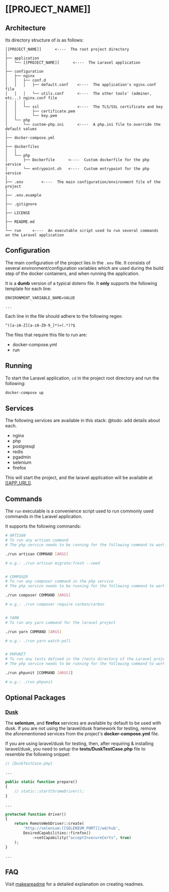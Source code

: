 # [[PROJECT_NAME]]

## Architecture

Its directory structure of is as follows:

```
[[PROJECT_NAME]]      <----  The root project directory
│
├── application
│   └── [[PROJECT_NAME]]      <----  The Laravel application
│
├── configuration
│   ├── nginx
│   │   ├── conf.d
│   │   │   ├── default.conf    <----  The application's nginx.conf file
│   │   │   └── utils.conf      <----  The other tools' (adminer, etc...) nginx.conf file
│   │   │
│   │   └── ssl                 <----  The TLS/SSL certificate and key
│   │       ├── certificate.pem
│   │       └── key.pem
│   └── php
│       └── custom-php.ini      <----  A php.ini file to override the default values
│
├── docker-compose.yml
│
├── dockerfiles
│   │
│   └── php
│       ├── Dockerfile      <----  Custom dockerfile for the php service
│       └── entrypoint.sh   <----  Custom entrypoint for the php service
│
├── .env        <----  The main configuration/environment file of the project
│
├── .env.example
│
├── .gitignore
│
├── LICENSE
│
├── README.md
│
└── run     <----  An executable script used to run several commands on the Laravel application
```

## Configuration

The main configuration of the project lies in the ```.env``` file.
It consists of several environment/configuration variables which are used during the build step of the docker
containers, and when running the application.

It is a **dumb** version of a typical dotenv file. It **only** supports the following template for each line:

```env
ENVIRONMENT_VARIABLE_NAME=VALUE

...
```

Each line in the file should adhere to the following regex:

```regex
^([a-zA-Z][a-zA-Z0-9_]*)=(.*)?$
```

The files that require this file to run are:

* docker-compose.yml
* run

## Running

To start the Laravel application, ```cd``` in the project root directory and run the following:

```sh
docker-compose up
```

## Services

The following services are available in this stack:
@todo: add details about each.

* nginx
* php
* postgresql
* redis
* pgadmin
* selenium
* firefox

This will start the project, and the laravel application will be available at [[[APP_URL]]]([[APP_URL]]).

## Commands

The ```run``` executable is a convenience script used to run commonly used commands in the Laravel application.

It supports the following commands:

```sh
# ARTISAN
# To run any artisan command
# The php service needs to be running for the following command to work

./run artisan COMMAND [ARGS]

# e.g.: ./run artisan migrate:fresh --seed


# COMPOSER
# To run any composer command in the php service
# The php service needs to be running for the following command to work

./run composer COMMAND [ARGS]

# e.g.: ./run composer require carbon/carbon


# YARN
# To run any yarn command for the laravel project

./run yarn COMMAND [ARGS]

# e.g.: ./run yarn watch-poll


# PHPUNIT
# To run any tests defined in the /tests directory of the Laravel project
# The php service needs to be running for the following command to work

./run phpunit [COMMAND [ARGS]]

# e.g.: ./run phpunit
```

## Optional Packages

### [Dusk](https://laravel.com/docs/master/dusk)

The **selenium**, and **firefox** services are available by default to be used with dusk. If you are not using the
laravel/dusk framework for testing, remove the aforementioned services from the project's **docker-compose.yml** file.

If you are using laravel/dusk for testing, then, after requiring & installing laravel/dusk, you need to setup the
**tests/DuskTestCase.php** file to resemble the following snippet:

```php
// [DuskTestCase.php]

...

public static function prepare()
{
    // static::startChromeDriver();
}

...

protected function driver()
{
    return RemoteWebDriver::create(
        'http://selenium:[[SELENIUM_PORT]]/wd/hub',
        DesiredCapabilities::firefox()
            ->setCapability("acceptInsecureCerts", true)
    );
}

...
```

## FAQ

Visit [makeareadme](https://www.makeareadme.com) for a detailed explanation on creating readmes.
